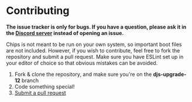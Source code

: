 # Contributing

**The issue tracker is only for bugs. If you have a question, please ask it in the [Discord server](https://discord.gg/jj5FzF7) instead of opening an issue.**

Chips is not meant to be run on your own system, so important boot files are not included.
However, if you wish to contribute, feel free to fork the repository and submit a pull request.
Make sure you have ESLint set up in your editor of choice so that obvious mistakes can be avoided.

1. Fork & clone the repository, and make sure you're on the **djs-upgrade-12** branch
2. Code something special!
3. [Submit a pull request](https://github.com/wzhouwzhou/Chips/compare)
